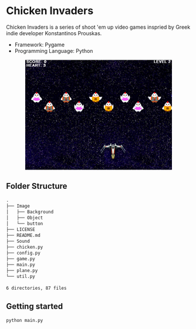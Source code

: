 # Chicken Invaders
Chicken Invaders is a series of shoot 'em up video games inspried by Greek indie developer Konstantinos Prouskas. 

- Framework: Pygame 
- Programming Language: Python

<p align="center">
  <img src="demo.png" alt="drawing" width="400"/>
</p>

## Folder Structure ##
```
.
├── Image
│   ├── Background
│   ├── Object
│   └── button
├── LICENSE
├── README.md
├── Sound
├── chicken.py
├── config.py
├── game.py
├── main.py
├── plane.py
└── util.py

6 directories, 87 files
```
## Getting started
```
python main.py
```
